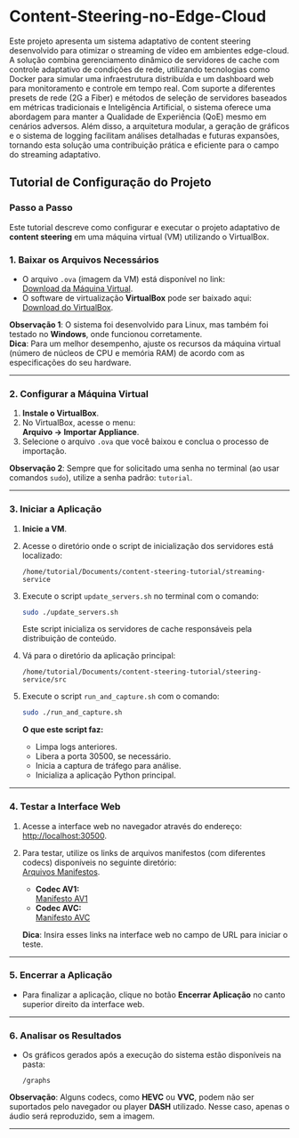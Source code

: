# Content-Steering-no-Edge-Cloud

Este projeto apresenta um sistema adaptativo de content steering desenvolvido para otimizar o streaming de vídeo em ambientes edge-cloud. A solução combina gerenciamento dinâmico de servidores de cache com controle adaptativo de condições de rede, utilizando tecnologias como Docker para simular uma infraestrutura distribuída e um dashboard web para monitoramento e controle em tempo real. Com suporte a diferentes presets de rede (2G a Fiber) e métodos de seleção de servidores baseados em métricas tradicionais e Inteligência Artificial, o sistema oferece uma abordagem para manter a Qualidade de Experiência (QoE) mesmo em cenários adversos. Além disso, a arquitetura modular, a geração de gráficos e o sistema de logging facilitam análises detalhadas e futuras expansões, tornando esta solução uma contribuição prática e eficiente para o campo do streaming adaptativo.

## Tutorial de Configuração do Projeto

### Passo a Passo

Este tutorial descreve como configurar e executar o projeto adaptativo de **content steering** em uma máquina virtual (VM) utilizando o VirtualBox.

### 1. Baixar os Arquivos Necessários
- O arquivo `.ova` (imagem da VM) está disponível no link:  
  [Download da Máquina Virtual](https://drive.google.com/file/d/15MfoyMp_JRJUxL6LIcwKE7o_nVePt80T/view?usp=sharing).  
- O software de virtualização **VirtualBox** pode ser baixado aqui:  
  [Download do VirtualBox](https://www.virtualbox.org/).

**Observação 1**: O sistema foi desenvolvido para Linux, mas também foi testado no **Windows**, onde funcionou corretamente.  
**Dica**: Para um melhor desempenho, ajuste os recursos da máquina virtual (número de núcleos de CPU e memória RAM) de acordo com as especificações do seu hardware.

---

### 2. Configurar a Máquina Virtual
1. **Instale o VirtualBox**.
2. No VirtualBox, acesse o menu:  
   **Arquivo → Importar Appliance**.  
3. Selecione o arquivo `.ova` que você baixou e conclua o processo de importação.

**Observação 2**: Sempre que for solicitado uma senha no terminal (ao usar comandos `sudo`), utilize a senha padrão: `tutorial`.

---

### 3. Iniciar a Aplicação
1. **Inicie a VM**.
2. Acesse o diretório onde o script de inicialização dos servidores está localizado:  
   ```
   /home/tutorial/Documents/content-steering-tutorial/streaming-service
   ```
3. Execute o script `update_servers.sh` no terminal com o comando:  
   ```bash
   sudo ./update_servers.sh
   ```
   Este script inicializa os servidores de cache responsáveis pela distribuição de conteúdo.

4. Vá para o diretório da aplicação principal:  
   ```
   /home/tutorial/Documents/content-steering-tutorial/steering-service/src
   ```
5. Execute o script `run_and_capture.sh` com o comando:  
   ```bash
   sudo ./run_and_capture.sh
   ```
   **O que este script faz:**  
   - Limpa logs anteriores.  
   - Libera a porta 30500, se necessário.  
   - Inicia a captura de tráfego para análise.  
   - Inicializa a aplicação Python principal.

---

### 4. Testar a Interface Web
1. Acesse a interface web no navegador através do endereço:  
   [http://localhost:30500](http://localhost:30500).

2. Para testar, utilize os links de arquivos manifestos (com diferentes codecs) disponíveis no seguinte diretório:  
   [Arquivos Manifestos](https://ftp.itec.aau.at/datasets/mmsys22/Eldorado/4sec/).  

   - **Codec AV1:**  
     [Manifesto AV1](https://ftp.itec.aau.at/datasets/mmsys22/Eldorado/4sec/av1/manifest.mpd)  
   - **Codec AVC:**  
     [Manifesto AVC](https://ftp.itec.aau.at/datasets/mmsys22/Eldorado/4sec/avc/manifest.mpd)  

   **Dica**: Insira esses links na interface web no campo de URL para iniciar o teste.

---

### 5. Encerrar a Aplicação
- Para finalizar a aplicação, clique no botão **Encerrar Aplicação** no canto superior direito da interface web.  

---

### 6. Analisar os Resultados
- Os gráficos gerados após a execução do sistema estão disponíveis na pasta:  
  ```
  /graphs
  ```

**Observação**: Alguns codecs, como **HEVC** ou **VVC**, podem não ser suportados pelo navegador ou player **DASH** utilizado. Nesse caso, apenas o áudio será reproduzido, sem a imagem.

---







